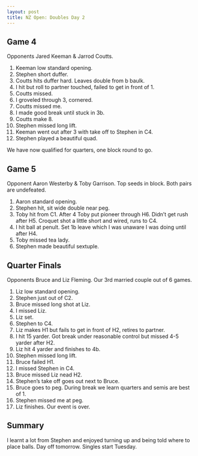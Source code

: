 ```yaml
---
layout: post
title: NZ Open: Doubles Day 2
---
```

<h2>Game 4</h2>
<p>Opponents Jared Keeman &amp; Jarrod Coutts.</p>
<ol>
<li>Keeman low standard opening.</li>
<li>Stephen short duffer.</li>
<li>Coutts hits duffer hard. Leaves double from b baulk.</li>
<li>I hit but roll to partner touched, failed to get in front of 1.</li>
<li>Coutts missed.</li>
<li>I groveled through 3, cornered.</li>
<li>Coutts missed me.</li>
<li>I made good break until stuck in 3b.</li>
<li>Coutts make 8.</li>
<li>Stephen missed long lift.</li>
<li>Keeman went out after 3 with take off to Stephen in C4.</li>
<li>Stephen played a beautiful quad.</li>
</ol>
<p>We have now qualified for quarters, one block round to go.</p>
<h2>Game 5</h2>
<p>Opponent Aaron Westerby &amp; Toby Garrison. Top seeds in block. Both pairs are undefeated.</p>
<ol>
<li>Aaron standard opening.</li>
<li>Stephen hit, sit wide double near peg.</li>
<li>Toby hit from C1. After 4 Toby put pioneer through H6. Didn&rsquo;t get rush after H5. Croquet shot a little short and wired, runs to C4.</li>
<li>I hit ball at penult. Set 1b leave which I was unaware I was doing until after H4.</li>
<li>Toby missed tea lady.</li>
<li>Stephen made beautiful sextuple.</li>
</ol>
<h2>Quarter Finals</h2>
<p>Opponents Bruce and Liz Fleming. Our 3rd married couple out of 6 games.</p>
<ol>
<li>Liz low standard opening.</li>
<li>Stephen just out of C2.</li>
<li>Bruce missed long shot at Liz.</li>
<li>I missed Liz.</li>
<li>Liz set.</li>
<li>Stephen to C4.</li>
<li>Liz makes H1 but fails to get in front of H2, retires to partner.</li>
<li>I hit 15 yarder. Got break under reasonable control but missed 4-5 yarder after H2.</li>
<li>Liz hit 4 yarder and finishes to 4b.</li>
<li>Stephen missed long lift.</li>
<li>Bruce failed H1.</li>
<li>I missed Stephen in C4.</li>
<li>Bruce missed Liz nead H2.</li>
<li>Stephen&rsquo;s take off goes out next to Bruce.</li>
<li>Bruce goes to peg. During break we learn quarters and semis are best of 1.</li>
<li>Stephen missed me at peg.</li>
<li>Liz finishes. Our event is over.</li>
</ol>
<h2>Summary</h2>
<p>I learnt a lot from Stephen and enjoyed turning up and being told where to place balls. Day off tomorrow. Singles start Tuesday.</p>
